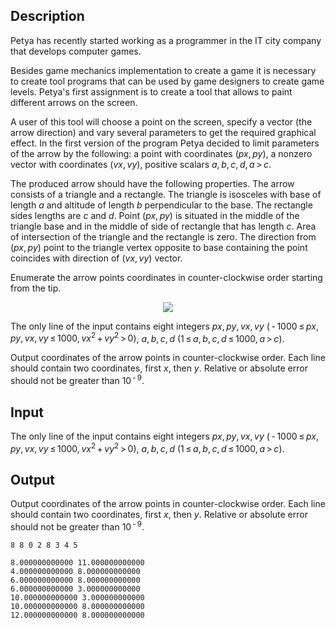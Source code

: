 ## Description

<div><p>Petya has recently started working as a programmer in the IT city company that develops computer games.</p><p>Besides game mechanics implementation to create a game it is necessary to create tool programs that can be used by game designers to create game levels. Petya's first assignment is to create a tool that allows to paint different arrows on the screen.</p><p>A user of this tool will choose a point on the screen, specify a vector (the arrow direction) and vary several parameters to get the required graphical effect. In the first version of the program Petya decided to limit parameters of the arrow by the following: a point with coordinates <span class="tex-span">(<i>px</i>, <i>py</i>)</span>, a nonzero vector with coordinates <span class="tex-span">(<i>vx</i>, <i>vy</i>)</span>, positive scalars <span class="tex-span"><i>a</i>, <i>b</i>, <i>c</i>, <i>d</i>, <i>a</i> &gt; <i>c</i></span>.</p><p>The produced arrow should have the following properties. The arrow consists of a triangle and a rectangle. The triangle is isosceles with base of length <span class="tex-span"><i>a</i></span> and altitude of length <span class="tex-span"><i>b</i></span> perpendicular to the base. The rectangle sides lengths are <span class="tex-span"><i>c</i></span> and <span class="tex-span"><i>d</i></span>. Point <span class="tex-span">(<i>px</i>, <i>py</i>)</span> is situated in the middle of the triangle base and in the middle of side of rectangle that has length <span class="tex-span"><i>c</i></span>. Area of intersection of the triangle and the rectangle is zero. The direction from <span class="tex-span">(<i>px</i>, <i>py</i>)</span> point to the triangle vertex opposite to base containing the point coincides with direction of <span class="tex-span">(<i>vx</i>, <i>vy</i>)</span> vector.</p><p>Enumerate the arrow points coordinates in counter-clockwise order starting from the tip.</p><center> <img class="tex-graphics" src="file://tjw6yq0L.png" style="max-width: 100.0%;max-height: 100.0%;"> </center></div><div class="input-specification"><p>The only line of the input contains eight integers <span class="tex-span"><i>px</i>, <i>py</i>, <i>vx</i>, <i>vy</i></span> (<span class="tex-span"> - 1000 ≤ <i>px</i>, <i>py</i>, <i>vx</i>, <i>vy</i> ≤ 1000, <i>vx</i><sup class="upper-index">2</sup> + <i>vy</i><sup class="upper-index">2</sup> &gt; 0</span>), <span class="tex-span"><i>a</i>, <i>b</i>, <i>c</i>, <i>d</i></span> (<span class="tex-span">1 ≤ <i>a</i>, <i>b</i>, <i>c</i>, <i>d</i> ≤ 1000, <i>a</i> &gt; <i>c</i></span>).</p></div><div class="output-specification"><p>Output coordinates of the arrow points in counter-clockwise order. Each line should contain two coordinates, first <span class="tex-span"><i>x</i></span>, then <span class="tex-span"><i>y</i></span>. Relative or absolute error should not be greater than <span class="tex-span">10<sup class="upper-index"> - 9</sup></span>.</p></div>

## Input

<p>The only line of the input contains eight integers <span class="tex-span"><i>px</i>, <i>py</i>, <i>vx</i>, <i>vy</i></span> (<span class="tex-span"> - 1000 ≤ <i>px</i>, <i>py</i>, <i>vx</i>, <i>vy</i> ≤ 1000, <i>vx</i><sup class="upper-index">2</sup> + <i>vy</i><sup class="upper-index">2</sup> &gt; 0</span>), <span class="tex-span"><i>a</i>, <i>b</i>, <i>c</i>, <i>d</i></span> (<span class="tex-span">1 ≤ <i>a</i>, <i>b</i>, <i>c</i>, <i>d</i> ≤ 1000, <i>a</i> &gt; <i>c</i></span>).</p>

## Output

<p>Output coordinates of the arrow points in counter-clockwise order. Each line should contain two coordinates, first <span class="tex-span"><i>x</i></span>, then <span class="tex-span"><i>y</i></span>. Relative or absolute error should not be greater than <span class="tex-span">10<sup class="upper-index"> - 9</sup></span>.</p>





```input1
8 8 0 2 8 3 4 5

```




```output1
8.000000000000 11.000000000000
4.000000000000 8.000000000000
6.000000000000 8.000000000000
6.000000000000 3.000000000000
10.000000000000 3.000000000000
10.000000000000 8.000000000000
12.000000000000 8.000000000000

```


